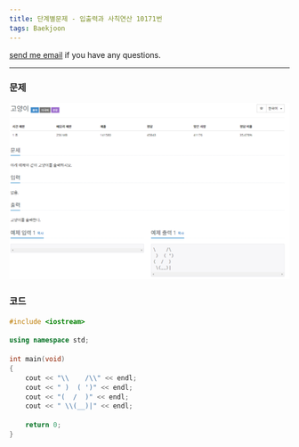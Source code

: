 ```yaml
---
title: 단계별문제 - 입출력과 사칙연산 10171번
tags: Baekjoon
---
```


[send me email](mailto:jewel7492@gmail.com) if you have any questions.

<!--more-->

---
### 문제   
![그림1](/assets/Baekjoon/10171/1.PNG)  

### 코드
```cpp
#include <iostream> 

using namespace std;
 
int main(void)
{
    cout << "\\    /\\" << endl;
    cout << " )  ( ')" << endl;
    cout << "(  /  )" << endl;
    cout << " \\(__)|" << endl;
    
    return 0;
}
```
